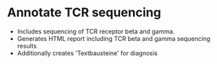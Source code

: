 # Annotate TCR sequencing 
- Includes sequencing of TCR receptor beta and gamma.
- Generates HTML report including TCR beta and gamma sequencing results
- Additionally creates 'Textbausteine' for diagnosis
